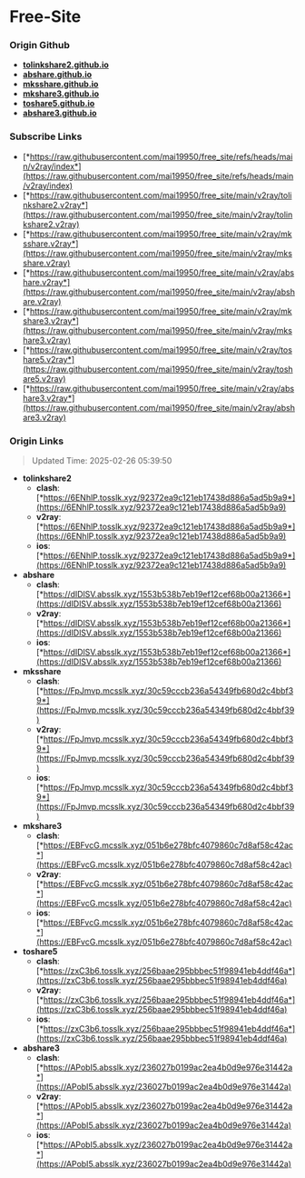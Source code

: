 # Free-Site

### Origin Github

- [**tolinkshare2.github.io**](https://github.com/tolinkshare2/tolinkshare2.github.io)
- [**abshare.github.io**](https://github.com/abshare/abshare.github.io)
- [**mksshare.github.io**](https://github.com/mksshare/mksshare.github.io)
- [**mkshare3.github.io**](https://github.com/mkshare3/mkshare3.github.io)
- [**toshare5.github.io**](https://github.com/toshare5/toshare5.github.io)
- [**abshare3.github.io**](https://github.com/abshare3/abshare3.github.io)

### Subscribe Links

- [*https://raw.githubusercontent.com/mai19950/free_site/refs/heads/main/v2ray/index*](https://raw.githubusercontent.com/mai19950/free_site/refs/heads/main/v2ray/index)
- [*https://raw.githubusercontent.com/mai19950/free_site/main/v2ray/tolinkshare2.v2ray*](https://raw.githubusercontent.com/mai19950/free_site/main/v2ray/tolinkshare2.v2ray)
- [*https://raw.githubusercontent.com/mai19950/free_site/main/v2ray/mksshare.v2ray*](https://raw.githubusercontent.com/mai19950/free_site/main/v2ray/mksshare.v2ray)
- [*https://raw.githubusercontent.com/mai19950/free_site/main/v2ray/abshare.v2ray*](https://raw.githubusercontent.com/mai19950/free_site/main/v2ray/abshare.v2ray)
- [*https://raw.githubusercontent.com/mai19950/free_site/main/v2ray/mkshare3.v2ray*](https://raw.githubusercontent.com/mai19950/free_site/main/v2ray/mkshare3.v2ray)
- [*https://raw.githubusercontent.com/mai19950/free_site/main/v2ray/toshare5.v2ray*](https://raw.githubusercontent.com/mai19950/free_site/main/v2ray/toshare5.v2ray)
- [*https://raw.githubusercontent.com/mai19950/free_site/main/v2ray/abshare3.v2ray*](https://raw.githubusercontent.com/mai19950/free_site/main/v2ray/abshare3.v2ray)

### Origin Links

> Updated Time: 2025-02-26 05:39:50

- **tolinkshare2**
  - **clash**: [*https://6ENhlP.tosslk.xyz/92372ea9c121eb17438d886a5ad5b9a9*](https://6ENhlP.tosslk.xyz/92372ea9c121eb17438d886a5ad5b9a9)
  - **v2ray**: [*https://6ENhlP.tosslk.xyz/92372ea9c121eb17438d886a5ad5b9a9*](https://6ENhlP.tosslk.xyz/92372ea9c121eb17438d886a5ad5b9a9)
  - **ios**: [*https://6ENhlP.tosslk.xyz/92372ea9c121eb17438d886a5ad5b9a9*](https://6ENhlP.tosslk.xyz/92372ea9c121eb17438d886a5ad5b9a9)
- **abshare**
  - **clash**: [*https://dIDlSV.absslk.xyz/1553b538b7eb19ef12cef68b00a21366*](https://dIDlSV.absslk.xyz/1553b538b7eb19ef12cef68b00a21366)
  - **v2ray**: [*https://dIDlSV.absslk.xyz/1553b538b7eb19ef12cef68b00a21366*](https://dIDlSV.absslk.xyz/1553b538b7eb19ef12cef68b00a21366)
  - **ios**: [*https://dIDlSV.absslk.xyz/1553b538b7eb19ef12cef68b00a21366*](https://dIDlSV.absslk.xyz/1553b538b7eb19ef12cef68b00a21366)
- **mksshare**
  - **clash**: [*https://FpJmvp.mcsslk.xyz/30c59cccb236a54349fb680d2c4bbf39*](https://FpJmvp.mcsslk.xyz/30c59cccb236a54349fb680d2c4bbf39)
  - **v2ray**: [*https://FpJmvp.mcsslk.xyz/30c59cccb236a54349fb680d2c4bbf39*](https://FpJmvp.mcsslk.xyz/30c59cccb236a54349fb680d2c4bbf39)
  - **ios**: [*https://FpJmvp.mcsslk.xyz/30c59cccb236a54349fb680d2c4bbf39*](https://FpJmvp.mcsslk.xyz/30c59cccb236a54349fb680d2c4bbf39)
- **mkshare3**
  - **clash**: [*https://EBFvcG.mcsslk.xyz/051b6e278bfc4079860c7d8af58c42ac*](https://EBFvcG.mcsslk.xyz/051b6e278bfc4079860c7d8af58c42ac)
  - **v2ray**: [*https://EBFvcG.mcsslk.xyz/051b6e278bfc4079860c7d8af58c42ac*](https://EBFvcG.mcsslk.xyz/051b6e278bfc4079860c7d8af58c42ac)
  - **ios**: [*https://EBFvcG.mcsslk.xyz/051b6e278bfc4079860c7d8af58c42ac*](https://EBFvcG.mcsslk.xyz/051b6e278bfc4079860c7d8af58c42ac)
- **toshare5**
  - **clash**: [*https://zxC3b6.tosslk.xyz/256baae295bbbec51f98941eb4ddf46a*](https://zxC3b6.tosslk.xyz/256baae295bbbec51f98941eb4ddf46a)
  - **v2ray**: [*https://zxC3b6.tosslk.xyz/256baae295bbbec51f98941eb4ddf46a*](https://zxC3b6.tosslk.xyz/256baae295bbbec51f98941eb4ddf46a)
  - **ios**: [*https://zxC3b6.tosslk.xyz/256baae295bbbec51f98941eb4ddf46a*](https://zxC3b6.tosslk.xyz/256baae295bbbec51f98941eb4ddf46a)
- **abshare3**
  - **clash**: [*https://APobI5.absslk.xyz/236027b0199ac2ea4b0d9e976e31442a*](https://APobI5.absslk.xyz/236027b0199ac2ea4b0d9e976e31442a)
  - **v2ray**: [*https://APobI5.absslk.xyz/236027b0199ac2ea4b0d9e976e31442a*](https://APobI5.absslk.xyz/236027b0199ac2ea4b0d9e976e31442a)
  - **ios**: [*https://APobI5.absslk.xyz/236027b0199ac2ea4b0d9e976e31442a*](https://APobI5.absslk.xyz/236027b0199ac2ea4b0d9e976e31442a)
